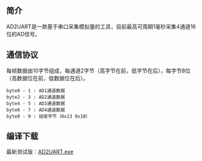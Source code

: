 ## 简介
AD2UART是一款基于串口采集模拟量的工具，目前最高可周期1毫秒采集4通道16位的AD信号。

## 通信协议
每帧数据由10字节组成，每通道2字节（高字节在前，低字节在后），每字节8位（高数据位在前，低数据位在后）。

```
byte0 - 1 : AD1通道数据
byte2 - 3 : AD2通道数据
byte4 - 5 : AD3通道数据
byte6 - 7 : AD4通道数据
byte8 - 9 : 结尾字节（0x13 0x10）
```

## 编译下载
最新测试版：[AD2UART.exe](https://raw.githubusercontent.com/xiaoxinpro/AD2UART/master/AD2UART/bin/Debug/AD2UART.exe)
